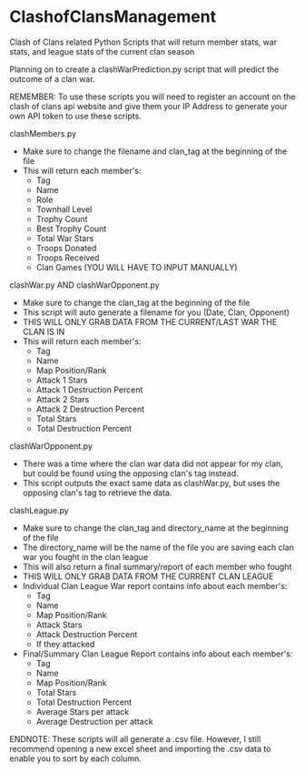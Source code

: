 # ClashofClansManagement
Clash of Clans related Python Scripts that will return member stats, war stats, and league stats of the current clan season

Planning on to create a clashWarPrediction.py script that will predict the outcome of a clan war.

REMEMBER: To use these scripts you will need to register an account on the clash of clans api website and give them your IP Address to generate your own API token to use these scripts.

clashMembers.py
- Make sure to change the filename and clan_tag at the beginning of the file
- This will return each member's:
  - Tag
  - Name
  - Role
  - Townhall Level
  - Trophy Count
  - Best Trophy Count
  - Total War Stars
  - Troops Donated
  - Troops Received
  - Clan Games (YOU WILL HAVE TO INPUT MANUALLY)


clashWar.py AND clashWarOpponent.py
- Make sure to change the clan_tag at the beginning of the file
- This script will auto generate a filename for you (Date, Clan, Opponent)
- THIS WILL ONLY GRAB DATA FROM THE CURRENT/LAST WAR THE CLAN IS IN
- This will return each member's:
  - Tag
  - Name
  - Map Position/Rank
  - Attack 1 Stars
  - Attack 1 Destruction Percent
  - Attack 2 Stars
  - Attack 2 Destruction Percent
  - Total Stars
  - Total Destruction Percent
  
clashWarOpponent.py
- There was a time where the clan war data did not appear for my clan, but could be found using the opposing clan's tag instead.
- This script outputs the exact same data as clashWar.py, but uses the opposing clan's tag to retrieve the data.

clashLeague.py
- Make sure to change the clan_tag and directory_name at the beginning of the file
- The directory_name will be the name of the file you are saving each clan war you fought in the clan league
- This will also return a final summary/report of each member who fought
- THIS WILL ONLY GRAB DATA FROM THE CURRENT CLAN LEAGUE
- Individual Clan League War report contains info about each member's:
  - Tag
  - Name
  - Map Position/Rank
  - Attack Stars
  - Attack Destruction Percent
  - If they attacked
- Final/Summary Clan League Report contains info about each member's:
  - Tag
  - Name
  - Map Position/Rank
  - Total Stars
  - Total Destruction Percent
  - Average Stars per attack
  - Average Destruction per attack


ENDNOTE:
These scripts will all generate a .csv file. However, I still recommend opening a new excel sheet and importing the .csv data to enable you to sort by each column.
